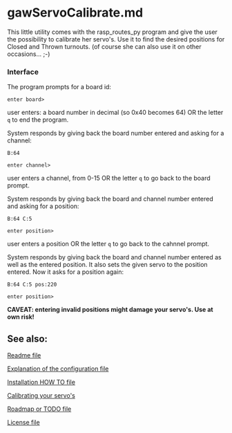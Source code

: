 # gawServoCalibrate.md

This little utility comes with the rasp_routes_py program and give the user the possibility to calibrate her servo's. Use it to find the desired positions for Closed and Thrown turnouts. (of course she can also use it on other occasions... ;-)

### Interface

The program prompts for a board id:

`enter board> `

user enters: a board number in decimal (so 0x40 becomes 64) OR the letter `q` to end the program.

System responds by giving back the board number entered and asking for a channel:

`B:64`

`enter channel> `

user enters a channel, from 0-15 OR the letter `q` to go back to the board prompt.

System responds by giving back the board and channel number entered and asking for a position:

`B:64 C:5`

`enter position> `

user enters a position OR the letter `q` to go back to the cahnnel prompt.

System responds by giving back the board and channel number entered as well as the entered position. It also sets the given servo to the position entered. Now it asks for a position again:

`B:64 C:5 pos:220`

`enter position> `


**CAVEAT: entering invalid positions might damage your servo's. Use at own risk!**


## See also:
[Readme file](../README.md)

[Explanation of the configuration file](../doc/CONFIG.md)

[Installation HOW TO file](../doc/INSTALL.md)

[Calibrating your servo's](../doc/gawServoCalibrate.md)

[Roadmap or TODO file](../doc/TODO.md)

[License file](../doc/LICENSE)
